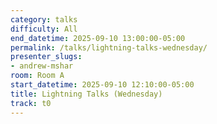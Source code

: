 ```yaml
---
category: talks
difficulty: All
end_datetime: 2025-09-10 13:00:00-05:00
permalink: /talks/lightning-talks-wednesday/
presenter_slugs:
- andrew-mshar
room: Room A
start_datetime: 2025-09-10 12:10:00-05:00
title: Lightning Talks (Wednesday)
track: t0
---
```

